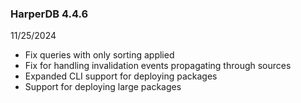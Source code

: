 ### HarperDB 4.4.6
11/25/2024

* Fix queries with only sorting applied
* Fix for handling invalidation events propagating through sources
* Expanded CLI support for deploying packages 
* Support for deploying large packages